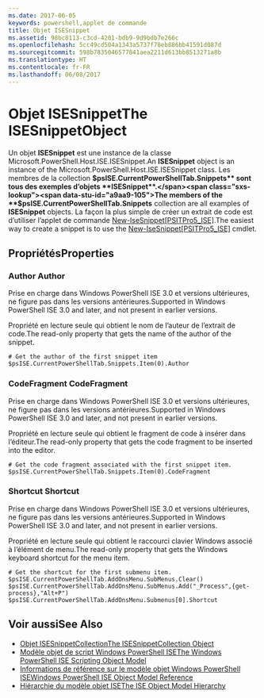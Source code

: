 ```yaml
---
ms.date: 2017-06-05
keywords: powershell,applet de commande
title: Objet ISESnippet
ms.assetid: 98bc8113-c3cd-4201-bdb9-9d9bdb7e266c
ms.openlocfilehash: 5cc49cd504a1343a5737f78eb886bb41591d087d
ms.sourcegitcommit: 598b7835046577841aea2211d613bb8513271a8b
ms.translationtype: HT
ms.contentlocale: fr-FR
ms.lasthandoff: 06/08/2017
---
```

# <a name="the-isesnippetobject"></a><span data-ttu-id="a9aa9-103">Objet ISESnippet</span><span class="sxs-lookup"><span data-stu-id="a9aa9-103">The ISESnippetObject</span></span>
  <span data-ttu-id="a9aa9-104">Un objet **ISESnippet** est une instance de la classe Microsoft.PowerShell.Host.ISE.ISESnippet.</span><span class="sxs-lookup"><span data-stu-id="a9aa9-104">An **ISESnippet** object is an instance of the Microsoft.PowerShell.Host.ISE.ISESnippet class.</span></span> <span data-ttu-id="a9aa9-105">Les membres de la collection **$psISE.CurrentPowerShellTab.Snippets** sont tous des exemples d’objets **ISESnippet**.</span><span class="sxs-lookup"><span data-stu-id="a9aa9-105">The members of the **$psISE.CurrentPowerShellTab.Snippets** collection are all examples of **ISESnippet** objects.</span></span> <span data-ttu-id="a9aa9-106">La façon la plus simple de créer un extrait de code est d’utiliser l’applet de commande [New-IseSnippet&#91;PSITPro5_ISE&#93;](https://technet.microsoft.com/en-us/library/0a6339a3-2683-4a8e-8929-90ad9a95c3e0).</span><span class="sxs-lookup"><span data-stu-id="a9aa9-106">The easiest way to create a snippet is to use the [New-IseSnippet&#91;PSITPro5_ISE&#93;](https://technet.microsoft.com/en-us/library/0a6339a3-2683-4a8e-8929-90ad9a95c3e0) cmdlet.</span></span>

## <a name="properties"></a><span data-ttu-id="a9aa9-107">Propriétés</span><span class="sxs-lookup"><span data-stu-id="a9aa9-107">Properties</span></span>

###  <span data-ttu-id="a9aa9-108"><a name="DisplayName"></a> Author</span><span class="sxs-lookup"><span data-stu-id="a9aa9-108"><a name="DisplayName"></a> Author</span></span>
  <span data-ttu-id="a9aa9-109">Prise en charge dans Windows PowerShell ISE 3.0 et versions ultérieures, ne figure pas dans les versions antérieures.</span><span class="sxs-lookup"><span data-stu-id="a9aa9-109">Supported in Windows PowerShell ISE 3.0 and later, and not present in earlier versions.</span></span> 

 <span data-ttu-id="a9aa9-110">Propriété en lecture seule qui obtient le nom de l’auteur de l’extrait de code.</span><span class="sxs-lookup"><span data-stu-id="a9aa9-110">The read-only property that gets the name of the author of the snippet.</span></span>

```
# Get the author of the first snippet item
$psISE.CurrentPowerShellTab.Snippets.Item(0).Author

```

###  <span data-ttu-id="a9aa9-111"><a name="Action"></a> CodeFragment</span><span class="sxs-lookup"><span data-stu-id="a9aa9-111"><a name="Action"></a> CodeFragment</span></span>
  <span data-ttu-id="a9aa9-112">Prise en charge dans Windows PowerShell ISE 3.0 et versions ultérieures, ne figure pas dans les versions antérieures.</span><span class="sxs-lookup"><span data-stu-id="a9aa9-112">Supported in Windows PowerShell ISE 3.0 and later, and not present in earlier versions.</span></span> 

 <span data-ttu-id="a9aa9-113">Propriété en lecture seule qui obtient le fragment de code à insérer dans l’éditeur.</span><span class="sxs-lookup"><span data-stu-id="a9aa9-113">The read-only property that gets the code fragment to be inserted into the editor.</span></span>

```
# Get the code fragment associated with the first snippet item.
$psISE.CurrentPowerShellTab.Snippets.Item(0).CodeFragment

```

###  <span data-ttu-id="a9aa9-114"><a name="Shortcut"></a> Shortcut</span><span class="sxs-lookup"><span data-stu-id="a9aa9-114"><a name="Shortcut"></a> Shortcut</span></span>
  <span data-ttu-id="a9aa9-115">Prise en charge dans Windows PowerShell ISE 3.0 et versions ultérieures, ne figure pas dans les versions antérieures.</span><span class="sxs-lookup"><span data-stu-id="a9aa9-115">Supported in Windows PowerShell ISE 3.0 and later, and not present in earlier versions.</span></span> 

 <span data-ttu-id="a9aa9-116">Propriété en lecture seule qui obtient le raccourci clavier Windows associé à l’élément de menu.</span><span class="sxs-lookup"><span data-stu-id="a9aa9-116">The read-only property that gets the Windows keyboard shortcut for the menu item.</span></span>

```
# Get the shortcut for the first submenu item.
$psISE.CurrentPowerShellTab.AddOnsMenu.SubMenus.Clear()
$psISE.CurrentPowerShellTab.AddOnsMenu.SubMenus.Add("_Process",{get-process},"Alt+P")
$psISE.CurrentPowerShellTab.AddOnsMenu.Submenus[0].Shortcut
```

## <a name="see-also"></a><span data-ttu-id="a9aa9-117">Voir aussi</span><span class="sxs-lookup"><span data-stu-id="a9aa9-117">See Also</span></span>
- [<span data-ttu-id="a9aa9-118">Objet ISESnippetCollection</span><span class="sxs-lookup"><span data-stu-id="a9aa9-118">The ISESnippetCollection Object</span></span>](The-ISESnippetCollection-Object.md) 
- [<span data-ttu-id="a9aa9-119">Modèle objet de script Windows PowerShell ISE</span><span class="sxs-lookup"><span data-stu-id="a9aa9-119">The Windows PowerShell ISE Scripting Object Model</span></span>](The-Windows-PowerShell-ISE-Scripting-Object-Model.md) 
- [<span data-ttu-id="a9aa9-120">Informations de référence sur le modèle objet Windows PowerShell ISE</span><span class="sxs-lookup"><span data-stu-id="a9aa9-120">Windows PowerShell ISE Object Model Reference</span></span>](Windows-PowerShell-ISE-Object-Model-Reference.md) 
- [<span data-ttu-id="a9aa9-121">Hiérarchie du modèle objet ISE</span><span class="sxs-lookup"><span data-stu-id="a9aa9-121">The ISE Object Model Hierarchy</span></span>](The-ISE-Object-Model-Hierarchy.md)

  
